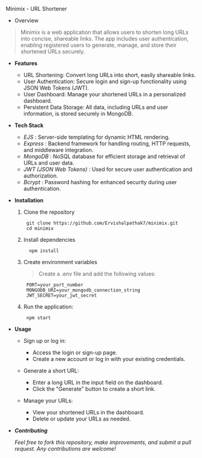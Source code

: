  Minimix - URL Shortener
   
  - Overview
   

  >Minimix is a web application that allows users to shorten long URLs into concise, shareable links. The app includes user authentication, enabling registered users to generate, manage, and store their              shortened URLs securely.
     

  - **Features**

      * URL Shortening: Convert long URLs into short, easily shareable links.
      * User Authentication: Secure login and sign-up functionality using JSON Web Tokens (JWT).
      * User Dashboard: Manage your shortened URLs in a personalized dashboard.
      * Persistent Data Storage: All data, including URLs and user information, is stored securely in MongoDB.



   - **Tech Stack**
      - *EJS* : Server-side templating for dynamic HTML rendering.
      - *Express* : Backend framework for handling routing, HTTP requests, and middleware integration.
      - *MongoDB* : NoSQL database for efficient storage and retrieval of URLs and user data.
      - *JWT (JSON Web Tokens)* : Used for secure user authentication and authorization.
      - *Bcrypt* : Password hashing for enhanced security during user authentication.
 
        



- **Installation** 

	1. Clone the repository

    		git clone https://github.com/Ervishalpathak7/minimix.git
    		cd minimix 
   
	3. Install dependencies

    		 npm install
   
	5. Create environment variables
 		  > Create a .env file and add the following values:

       		PORT=your_port_number
       		MONGODB_URI=your_mongodb_connection_string
       		JWT_SECRET=your_jwt_secret


	6. Run the application:

    		npm start




- **Usage**
  -  Sign up or log in:
     - Access the login or sign-up page.
     - Create a new account or log in with your existing credentials.


  - Generate a short URL:
     - Enter a long URL in the input field on the dashboard.
     - Click the "Generate" button to create a short link.


  - Manage your URLs:
    - View your shortened URLs in the dashboard.
    - Delete or update your URLs as needed.



- ***Contributing***
    
	*Feel free to fork this repository, make improvements, and submit a pull request. Any contributions are welcome!*
